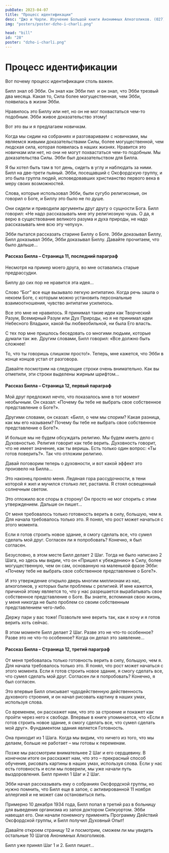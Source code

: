 ```yaml
---
pubDate: 2023-04-07
title: "Процесс идентификации"
desc: "Джо и Чарли. Изучение Большой книги Анонимных Алкоголиков. (027)"
img: "posters/poster-dzho-i-charli.png"

head: "bill"
id: "28"
poster: "dzho-i-charli.png"
---
```


# Процесс идентификации

Вот почему процесс идентификации столь важен.

Билл знал об Эбби. Он знал как Эбби пил  и он знал, что Эбби трезвый два месяца. Какая то, Сила более могущественная, чем Эбби, появилась в жизни Эбби.

Нравилось это Биллу или нет, но он не мог похвастаться чем-то подобным. Эбби живое доказательство этому!

Вот это вы и я предлагаем новичкам.

Когда мы сидим на собраниях и разговариваем с новичками, мы являемся живыми доказательствами Силы, более могущественной, чем людская сила, которая появилась в наших жизнях. Нравится это новичкам или нет, но они не могут похвастаться чем-то подобным. Мы доказательства Силы. Эбби был доказательством для Билла.

Я бы хотел быть там в тот день, сидеть в углу и наблюдать за ними. Билл на две-трети пьяный. Эбби, посещавший с Оксфордскую группу, и это была группа людей, исповедовавших христианство первого века в меру своих возможностей.

Слова, которые использовал Эбби, были сугубо религиозные, он говорил о Боге, и Биллу это было не по душе.

Они сидели и приводили аргументы друг другу о сущности Бога. Билл говорил: «Не надо рассказывать мне эту религиозную чушь. О да, я верю в существование великого разума и духа природы, не надо рассказывать мне всю эту чепуху».

Эбби пытался рассказать старине Биллу о Боге. Эбби доказывал Биллу, Билл доказывал Эбби, Эбби доказывал Биллу. Давайте прочитаем, что было дальше…

#### Рассказ Билла – Страница 11, последний параграф

Несмотря на пример моего друга, во мне оставались старые предрассудки.

Биллу до сих пор не нравится эта идея…

Слово “Бог” все еще вызывало легкую антипатию. Когда речь зашла о некоем Боге, с которым можно установить персональные взаимоотношения, чувство антипатии усилилось.

Все это мне не нравилось. Я принимал такие идеи как Творческий Разум, Всемирный Разум или Дух Природы, но я не принимал идеи Небесного Владыки, какой бы любвеобильной, ни была Его власть.

С тех пор мне пришлось беседовать со многими людьми, которые думали так же.
Другим словами, Билл говорил: «Все должно быть сложнее!

То, что ты говоришь слишком просто!». Теперь, мне кажется, что Эбби в конце концов устал от разговора.

Давайте посмотрим на следующие строки очень внимательно. Как вы отметили, эти строки выделены жирным шрифтом…

#### Рассказ Билла – Страница 12, первый параграф

Мой друг предложил нечто, что показалось мне в тот момент необычным. Он сказал: «Почему бы тебе не выбрать свое собственное представление о Боге?».

Другими словами, он сказал: «Билл, о чем мы спорим? Какая разница, как мы его называем? Почему бы тебе не выбрать свое собственное представление о Боге?».

И больше мы не будем обсуждать религию. Мы будем иметь дело с Духовностью. Религия говорит как тебе верить. Духовность говорит, что не имеет значение, как ты веришь. Есть только один вопрос: «Ты готов поверить?». Так что отложим религию.

Давай поговорим теперь о духовности, и вот какой эффект это произвело на Билла…

Это наконец проняло меня. Ледяная гора рассудочности, в тени которой я жил и мучился столько лет, растаяла. Я стоял освещенный солнечным светом.

Это отложило все споры в сторону! Он просто не мог спорить с этим утверждением. Дальше он пишет…

От меня требовалось только готовность верить в силу, большую, чем я. Для начала требовалось только это. Я понял, что рост может начаться с этого момента.

Если я готов строить новое здание, я смогу сделать все, что сумел сделать мой друг. Согласен ли я попробовать? Конечно, я был согласен.

Безусловно, в этом месте Билл делает 2 Шаг. Тогда не было написано 2 Шага, но здесь мы видим, что он «Пришел к убеждению» в Силу, более могущественную, чем он сам, основанную на маленькой фразе Эбби: «Почему тебе не выбрать свое собственное представление о Боге?».

И это утверждение открыло дверь многим миллионам из нас, алкоголиков, у которых были проблемы с религией. И мне кажется, причиной этому является то, что у нас разрешается вырабатывать свое собственное представление о Боге. Вы знаете, вспоминая свою жизнь, у меня никогда не было проблем со своим собственным представлением чего-либо.

Держу пари у вас тоже! Позвольте мне верить так, как я хочу и я готов верить хоть сейчас.

В этом моменте Билл делает 2 Шаг. Разве это не что-то особенное? Разве это не что-то особенное? Когда он делал это заявление...

#### Рассказ Билла – Страница 12, третий параграф

От меня требовалась только готовность верить в силу, большую, чем я. Для начала требовалось только это. Я понял, что рост может начаться с этого момента. Если я готов строить новое здание, я смогу сделать все, что сумел сделать мой друг. Согласен ли я попробовать? Конечно, я был согласен.

Это впервые Билл описывает чудодейственную действенность духовного строения, и он начал рисовать картину в наших умах, используя слова.

Со временем, он расскажет нам, что это за строение и покажет как пройти через него к свободе. Впервые в книге упоминается, что «Если я готов строить новое здание, я смогу сделать все, что сумел сделать мой друг». Фундаментом здания является Готовность.

Она приходит из 1 Шага. Когда мы видим, что ничего из того, что мы делаем, больше не работает – мы готовы к переменам.

Позже мы рассмотрим внимательнее 2 Шаг и его сердцевину. В конечном итоге он расскажет нам, что это – прекрасный способ обучения, рисовать картины в наших умах, используя слова. Если у нас есть готовность и если мы поверили, мы уже начали путь выздоровления. Билл принял 1 Шаг и 2 Шаг.

Эбби начал рассказывать ему о собраниях Оксфордской группы, но нужно помнить, что Билл еще в запое, с активированной 11 ноября аллергией и не может сам остановиться пить.

Примерно 10 декабря 1934 года, Билл попал в третий раз в больницу для выведения организма из запоя доктором Силкуортом. Эбби навещал его. Они начали понемногу применять Программу Действий Оксфордской группы, и Билл получил Духовный Опыт!

Давайте откроем страницу 12 и посмотрим, сможем ли мы увидеть остальные 10 Шагов Анонимных Алкоголиков.

Билл уже принял Шаг 1 и 2. Билл пишет…
